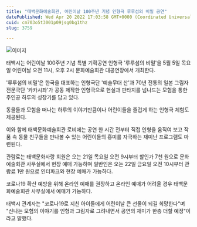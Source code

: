 ```yaml
---
title: "태백문화예술회관, 어린이날 100주년 기념 인형극 루루섬의 비밀 공연"
datePublished: Wed Apr 20 2022 17:03:58 GMT+0000 (Coordinated Universal Time)
cuid: cm703o5t3001p09jsg0bg1thz
slug: 3759

---
```



![이미지](https://cdn.hashnode.com/res/hashnode/image/upload/v1739255251121/086cbdd4-40a0-4c3d-9977-0d6bb460abf6.jpeg)

태백시는 어린이날 100주년 기념 특별 기획공연 인형극 '루루섬의 비밀'을 5월 5일 목요일 어린이날 오전 11시, 오후 2시 문화예술회관 대공연장에서 개최한다.

'루루섬의 비밀'은 한국을 대표하는 인형극단 '예술무대 산'과 70년 전통의 일본 그림자 전문극단 '카카시좌'가 공동 제작한 인형극으로 현실과 판타지를 넘나드는 모험을 통한 주인공 하루의 성장기를 담고 있다.

동물들과 모험을 떠나는 하루의 이야기만큼이나 어린이들을 즐겁게 하는 인형극 체험도 제공된다.

이와 함께 태백문화예술회관 로비에는 공연 한 시간 전부터 직접 인형을 움직여 보고 작품 속 동물 친구들을 만나볼 수 있는 어린이들의 흥미를 자극하는 재미난 프로그램도 마련된다.

관람료는 태백문화사랑 회원은 오는 21일 목요일 오전 9시부터 할인가 7천 원으로 문화예술회관 사무실에서 현장 예매 가능하며 일반인은 오는 22일 금요일 오전 10시부터 관람료 1만 원으로 인터파크와 현장 예매가 가능하다.

코로나19 확산 예방을 위해 온라인 예매를 권장하고 온라인 예매가 어려울 경우 태백문화예술회관 사무실에서 예매가 가능하다.

태백시 관계자는 "코로나19로 지친 아이들에게 어린이날 큰 선물이 되길 희망한다"며 "신나는 모험의 이야기를 인형과 그림자로 그려내면서 공연의 재미가 한층 더할 예정"이라고 말했다.